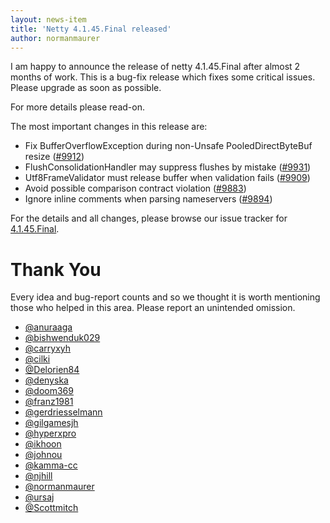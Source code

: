 ```yaml
---
layout: news-item
title: 'Netty 4.1.45.Final released'
author: normanmaurer
---
```


I am happy to announce the release of netty 4.1.45.Final after almost 2 months of work. This is a bug-fix release which fixes some critical issues. Please upgrade as soon as possible.

For more details please read-on.

The most important changes in this release are:

* Fix BufferOverflowException during non-Unsafe PooledDirectByteBuf resize ([#9912](https://github.com/netty/netty/pull/9912))
* FlushConsolidationHandler may suppress flushes by mistake ([#9931](https://github.com/netty/netty/pull/9931))
* Utf8FrameValidator must release buffer when validation fails ([#9909](https://github.com/netty/netty/pull/9909))
* Avoid possible comparison contract violation ([#9883](https://github.com/netty/netty/pull/9883))
* Ignore inline comments when parsing nameservers ([#9894](https://github.com/netty/netty/pull/9894))

For the details and all changes, please browse our issue tracker for [4.1.45.Final](https://github.com/netty/netty/milestone/219?closed=1). 


# Thank You

Every idea and bug-report counts and so we thought it is worth mentioning those who helped in this area. Please report an unintended omission.

* [@anuraaga](https://github.com/anuraaga)
* [@bishwenduk029](https://github.com/bishwenduk029)
* [@carryxyh](https://github.com/carryxyh)
* [@cilki](https://github.com/cilki)
* [@Delorien84](https://github.com/Delorien84)
* [@denyska](https://github.com/denyska)
* [@doom369](https://github.com/doom369)
* [@franz1981](https://github.com/franz1981)
* [@gerdriesselmann](https://github.com/gerdriesselmann)
* [@gilgamesjh](https://github.com/gilgamesjh)
* [@hyperxpro](https://github.com/hyperxpro)
* [@ikhoon](https://github.com/ikhoon)
* [@johnou](https://github.com/johnou)
* [@kamma-cc](https://github.com/kamma-cc)
* [@njhill](https://github.com/njhill)
* [@normanmaurer](https://github.com/normanmaurer)
* [@ursaj](https://github.com/ursaj)
* [@Scottmitch](https://github.com/Scottmitch)

  